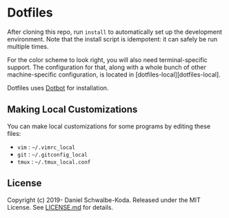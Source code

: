 Dotfiles
========

After cloning this repo, run `install` to automatically set up the development
environment. Note that the install script is idempotent: it can safely be run
multiple times.

For the color scheme to look right, you will also need terminal-specific
support. The configuration for that, along with a whole bunch of other
machine-specific configuration, is located in [dotfiles-local][dotfiles-local].

Dotfiles uses [Dotbot][dotbot] for installation.

Making Local Customizations
---------------------------

You can make local customizations for some programs by editing these files:

* `vim` : `~/.vimrc_local`
* `git` : `~/.gitconfig_local`
* `tmux` : `~/.tmux_local.conf`

License
-------

Copyright (c) 2019- Daniel Schwalbe-Koda. Released under the MIT License. See
[LICENSE.md][license] for details.

[dotbot]: https://github.com/anishathalye/dotbot
[license]: LICENSE.md
